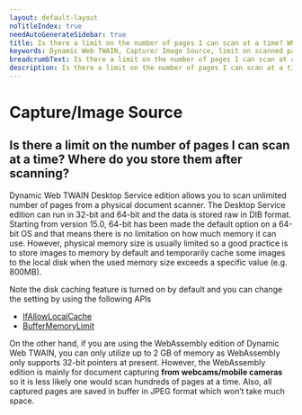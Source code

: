 ```yaml
---
layout: default-layout
noTitleIndex: true
needAutoGenerateSidebar: true
title: Is there a limit on the number of pages I can scan at a time? Where do you store them after scanning?
keywords: Dynamic Web TWAIN, Capture/ Image Source, limit on scanned pages
breadcrumbText: Is there a limit on the number of pages I can scan at a time? Where do you store them after scanning?
description: Is there a limit on the number of pages I can scan at a time? Where do you store them after scanning?
---
```


# Capture/Image Source

## Is there a limit on the number of pages I can scan at a time? Where do you store them after scanning?

Dynamic Web TWAIN Desktop Service edition allows you to scan unlimited number of pages from a physical document scanner.
The Desktop Service edition can run in 32-bit and 64-bit and the data is stored raw in DIB format. Starting from version 15.0, 64-bit has been made the default option on a 64-bit OS and that means there is no limitation on how much memory it can use. However, physical memory size is usually limited so a good practice is to store images to memory by default and temporarily cache some images to the local disk when the used memory size exceeds a specific value (e.g. 800MB).

Note the disk caching feature is turned on by default and you can change the setting by using the following APIs

- <a href="https://www.dynamsoft.com/web-twain/docs/info/api/WebTwain_Buffer.html?ver=latest#ifallowlocalcache" target="_blank">IfAllowLocalCache</a>
- <a href="https://www.dynamsoft.com/web-twain/docs/info/api/WebTwain_Buffer.html?ver=latest#buffermemorylimit" target="_blank">BufferMemoryLimit</a>

On the other hand, if you are using the WebAssembly edition of Dynamic Web TWAIN, you can only utilize up to 2 GB of memory as WebAssembly only supports 32-bit pointers at present. However, the WebAssembly edition is mainly for document capturing <strong>from webcams/mobile cameras</strong> so it is less likely one would scan hundreds of pages at a time. Also, all captured pages are saved in buffer in JPEG format which won’t take much space.
